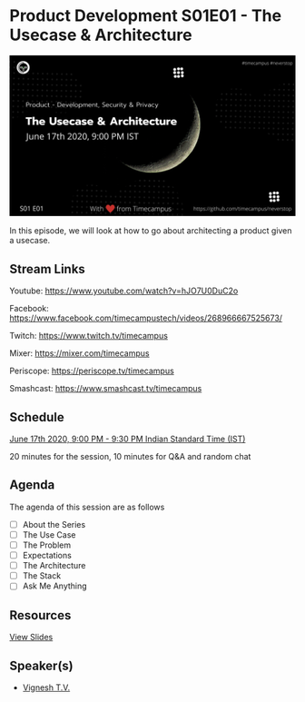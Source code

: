 # Product Development S01E01 - The Usecase & Architecture

[![alt text](PD-S01E01.png "Watch/Subscribe to the video")](https://www.youtube.com/watch?v=hJO7U0DuC2o)

In this episode, we will look at how to go about architecting a product given a usecase.

## Stream Links

Youtube: https://www.youtube.com/watch?v=hJO7U0DuC2o

Facebook: https://www.facebook.com/timecampustech/videos/268966667525673/

Twitch: https://www.twitch.tv/timecampus

Mixer: https://mixer.com/timecampus

Periscope: https://periscope.tv/timecampus

Smashcast: https://www.smashcast.tv/timecampus

## Schedule

[June 17th 2020, 9:00 PM - 9:30 PM Indian Standard Time (IST)](https://calendar.google.com/event?action=TEMPLATE&tmeid=NmtlbjZzNHE1dGVkZ3V0NWduNjRhazU5b2QgdGltZWNhbXB1cy5jb21fM2hxNHB0a3MwbGUycm5kMGowMW82MDE0YWdAZw&tmsrc=timecampus.com_3hq4ptks0le2rnd0j01o6014ag%40group.calendar.google.com)

20 minutes for the session, 10 minutes for Q&A and random chat

## Agenda

The agenda of this session are as follows

- [ ] About the Series
- [ ] The Use Case
- [ ] The Problem
- [ ] Expectations
- [ ] The Architecture
- [ ] The Stack
- [ ] Ask Me Anything

## Resources

[View Slides](https://docs.google.com/presentation/d/1EzOSkvM-B5PmNA2S0myPMc5Xi6JyyOHqCHOo2fXfFAw/edit?usp=sharing)

## Speaker(s)

- [Vignesh T.V.](http://tvvignesh.com/)